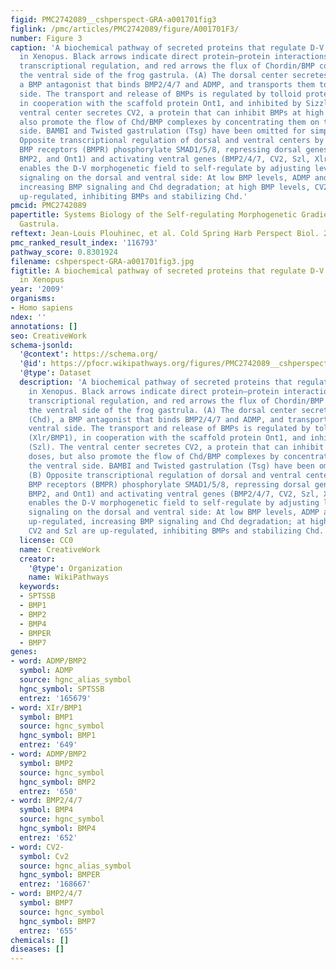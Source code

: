 ```yaml
---
figid: PMC2742089__cshperspect-GRA-a001701fig3
figlink: /pmc/articles/PMC2742089/figure/A001701F3/
number: Figure 3
caption: 'A biochemical pathway of secreted proteins that regulate D-V patterning
  in Xenopus. Black arrows indicate direct protein–protein interactions, blue arrows
  transcriptional regulation, and red arrows the flux of Chordin/BMP complexes toward
  the ventral side of the frog gastrula. (A) The dorsal center secretes Chordin (Chd),
  a BMP antagonist that binds BMP2/4/7 and ADMP, and transports them to the ventral
  side. The transport and release of BMPs is regulated by tolloid proteases (Xlr/BMP1),
  in cooperation with the scaffold protein Ont1, and inhibited by Sizzled (Szl). The
  ventral center secretes CV2, a protein that can inhibit BMPs at high doses, but
  also promote the flow of Chd/BMP complexes by concentrating them on the ventral
  side. BAMBI and Twisted gastrulation (Tsg) have been omitted for simplicity. (B)
  Opposite transcriptional regulation of dorsal and ventral centers by BMP signaling.
  BMP receptors (BMPR) phosphorylate SMAD1/5/8, repressing dorsal genes (Chd, ADMP,
  BMP2, and Ont1) and activating ventral genes (BMP2/4/7, CV2, Szl, Xlr). This network
  enables the D-V morphogenetic field to self-regulate by adjusting levels of BMP
  signaling on the dorsal and ventral side: At low BMP levels, ADMP and Ont1 are up-regulated,
  increasing BMP signaling and Chd degradation; at high BMP levels, CV2 and Szl are
  up-regulated, inhibiting BMPs and stabilizing Chd.'
pmcid: PMC2742089
papertitle: Systems Biology of the Self-regulating Morphogenetic Gradient of the Xenopus
  Gastrula.
reftext: Jean-Louis Plouhinec, et al. Cold Spring Harb Perspect Biol. 2009 Aug;1(2):a001701.
pmc_ranked_result_index: '116793'
pathway_score: 0.8301924
filename: cshperspect-GRA-a001701fig3.jpg
figtitle: A biochemical pathway of secreted proteins that regulate D-V patterning
  in Xenopus
year: '2009'
organisms:
- Homo sapiens
ndex: ''
annotations: []
seo: CreativeWork
schema-jsonld:
  '@context': https://schema.org/
  '@id': https://pfocr.wikipathways.org/figures/PMC2742089__cshperspect-GRA-a001701fig3.html
  '@type': Dataset
  description: 'A biochemical pathway of secreted proteins that regulate D-V patterning
    in Xenopus. Black arrows indicate direct protein–protein interactions, blue arrows
    transcriptional regulation, and red arrows the flux of Chordin/BMP complexes toward
    the ventral side of the frog gastrula. (A) The dorsal center secretes Chordin
    (Chd), a BMP antagonist that binds BMP2/4/7 and ADMP, and transports them to the
    ventral side. The transport and release of BMPs is regulated by tolloid proteases
    (Xlr/BMP1), in cooperation with the scaffold protein Ont1, and inhibited by Sizzled
    (Szl). The ventral center secretes CV2, a protein that can inhibit BMPs at high
    doses, but also promote the flow of Chd/BMP complexes by concentrating them on
    the ventral side. BAMBI and Twisted gastrulation (Tsg) have been omitted for simplicity.
    (B) Opposite transcriptional regulation of dorsal and ventral centers by BMP signaling.
    BMP receptors (BMPR) phosphorylate SMAD1/5/8, repressing dorsal genes (Chd, ADMP,
    BMP2, and Ont1) and activating ventral genes (BMP2/4/7, CV2, Szl, Xlr). This network
    enables the D-V morphogenetic field to self-regulate by adjusting levels of BMP
    signaling on the dorsal and ventral side: At low BMP levels, ADMP and Ont1 are
    up-regulated, increasing BMP signaling and Chd degradation; at high BMP levels,
    CV2 and Szl are up-regulated, inhibiting BMPs and stabilizing Chd.'
  license: CC0
  name: CreativeWork
  creator:
    '@type': Organization
    name: WikiPathways
  keywords:
  - SPTSSB
  - BMP1
  - BMP2
  - BMP4
  - BMPER
  - BMP7
genes:
- word: ADMP/BMP2
  symbol: ADMP
  source: hgnc_alias_symbol
  hgnc_symbol: SPTSSB
  entrez: '165679'
- word: XIr/BMP1
  symbol: BMP1
  source: hgnc_symbol
  hgnc_symbol: BMP1
  entrez: '649'
- word: ADMP/BMP2
  symbol: BMP2
  source: hgnc_symbol
  hgnc_symbol: BMP2
  entrez: '650'
- word: BMP2/4/7
  symbol: BMP4
  source: hgnc_symbol
  hgnc_symbol: BMP4
  entrez: '652'
- word: CV2-
  symbol: Cv2
  source: hgnc_alias_symbol
  hgnc_symbol: BMPER
  entrez: '168667'
- word: BMP2/4/7
  symbol: BMP7
  source: hgnc_symbol
  hgnc_symbol: BMP7
  entrez: '655'
chemicals: []
diseases: []
---
```

